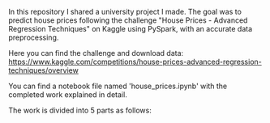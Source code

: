 In this repository I shared a university project I made. The goal was to predict house prices following the challenge "House Prices - Advanced Regression Techniques" on Kaggle using PySpark, with an accurate data preprocessing.

Here you can find the challenge and download data: 
https://www.kaggle.com/competitions/house-prices-advanced-regression-techniques/overview

You can find a notebook file named 'house_prices.ipynb' with the completed work explained in detail.

The work is divided into 5 parts as follows:
